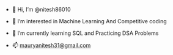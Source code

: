 - 👋 Hi, I’m @nitesh86010
- 👀 I’m interested in Machine Learning And Competitive coding
- 🌱 I’m currently learning SQL and Practicing DSA Problems

- 📫 mauryanitesh31@gmail.com

<!---
nitesh86010/nitesh86010 is a ✨ special ✨ repository because its `README.md` (this file) appears on your GitHub profile.
You can click the Preview link to take a look at your changes.
--->
